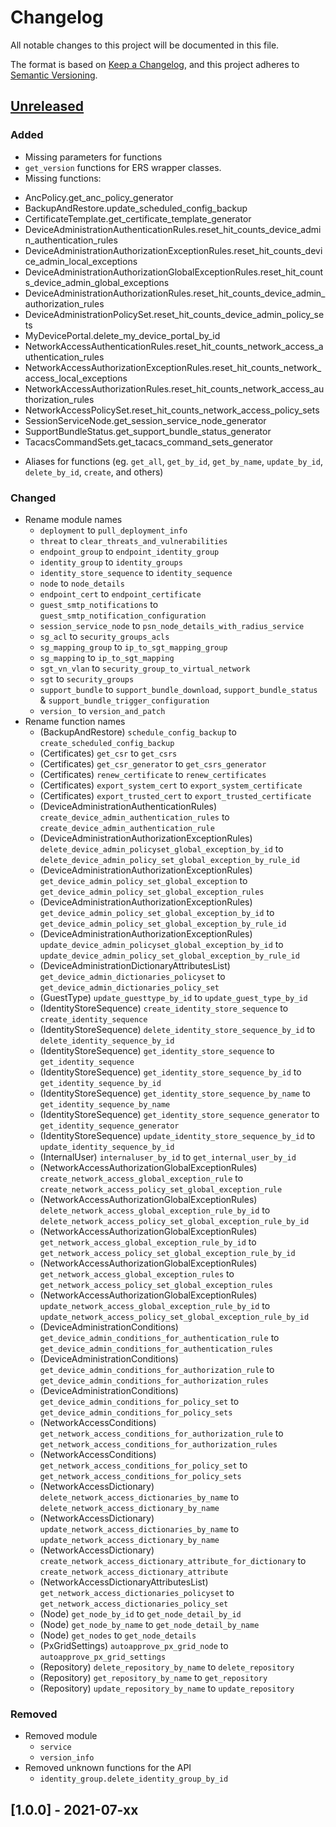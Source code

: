 # Changelog
All notable changes to this project will be documented in this file.

The format is based on [Keep a Changelog](https://keepachangelog.com/en/1.0.0/),
and this project adheres to [Semantic Versioning](https://semver.org/spec/v2.0.0.html).

## [Unreleased]
### Added
- Missing parameters for functions
- `get_version` functions for ERS wrapper classes.
- Missing functions:
 + AncPolicy.get_anc_policy_generator
 + BackupAndRestore.update_scheduled_config_backup
 + CertificateTemplate.get_certificate_template_generator
 + DeviceAdministrationAuthenticationRules.reset_hit_counts_device_admin_authentication_rules
 + DeviceAdministrationAuthorizationExceptionRules.reset_hit_counts_device_admin_local_exceptions
 + DeviceAdministrationAuthorizationGlobalExceptionRules.reset_hit_counts_device_admin_global_exceptions
 + DeviceAdministrationAuthorizationRules.reset_hit_counts_device_admin_authorization_rules
 + DeviceAdministrationPolicySet.reset_hit_counts_device_admin_policy_sets
 + MyDevicePortal.delete_my_device_portal_by_id
 + NetworkAccessAuthenticationRules.reset_hit_counts_network_access_authentication_rules
 + NetworkAccessAuthorizationExceptionRules.reset_hit_counts_network_access_local_exceptions
 + NetworkAccessAuthorizationRules.reset_hit_counts_network_access_authorization_rules
 + NetworkAccessPolicySet.reset_hit_counts_network_access_policy_sets
 + SessionServiceNode.get_session_service_node_generator
 + SupportBundleStatus.get_support_bundle_status_generator
 + TacacsCommandSets.get_tacacs_command_sets_generator
- Aliases for functions (eg. `get_all`, `get_by_id`, `get_by_name`, `update_by_id`, `delete_by_id`, `create`, and others)

### Changed
- Rename module names
  + `deployment` to `pull_deployment_info`
  + `threat` to `clear_threats_and_vulnerabilities`
  + `endpoint_group` to `endpoint_identity_group`
  + `identity_group` to `identity_groups`
  + `identity_store_sequence` to `identity_sequence`
  + `node` to `node_details`
  + `endpoint_cert` to `endpoint_certificate`
  + `guest_smtp_notifications` to `guest_smtp_notification_configuration`
  + `session_service_node` to `psn_node_details_with_radius_service`
  + `sg_acl` to `security_groups_acls`
  + `sg_mapping_group` to `ip_to_sgt_mapping_group`
  + `sg_mapping` to `ip_to_sgt_mapping`
  + `sgt_vn_vlan` to `security_group_to_virtual_network`
  + `sgt` to `security_groups`
  + `support_bundle` to `support_bundle_download`, `support_bundle_status` & `support_bundle_trigger_configuration`
  + `version_` to `version_and_patch`
- Rename function names
  + (BackupAndRestore) `schedule_config_backup` to `create_scheduled_config_backup`
  + (Certificates) `get_csr` to `get_csrs`
  + (Certificates) `get_csr_generator` to `get_csrs_generator`
  + (Certificates) `renew_certificate` to `renew_certificates`
  + (Certificates) `export_system_cert` to `export_system_certificate`
  + (Certificates) `export_trusted_cert` to `export_trusted_certificate`
  + (DeviceAdministrationAuthenticationRules) `create_device_admin_authentication_rules` to `create_device_admin_authentication_rule`
  + (DeviceAdministrationAuthorizationExceptionRules) `delete_device_admin_policyset_global_exception_by_id` to `delete_device_admin_policy_set_global_exception_by_rule_id`
  + (DeviceAdministrationAuthorizationExceptionRules) `get_device_admin_policy_set_global_exception` to `get_device_admin_policy_set_global_exception_rules`
  + (DeviceAdministrationAuthorizationExceptionRules) `get_device_admin_policy_set_global_exception_by_id` to `get_device_admin_policy_set_global_exception_by_rule_id`
  + (DeviceAdministrationAuthorizationExceptionRules) `update_device_admin_policyset_global_exception_by_id` to `update_device_admin_policy_set_global_exception_by_rule_id`
  + (DeviceAdministrationDictionaryAttributesList) `get_device_admin_dictionaries_policyset` to `get_device_admin_dictionaries_policy_set`
  + (GuestType) `update_guesttype_by_id` to `update_guest_type_by_id`
  + (IdentityStoreSequence) `create_identity_store_sequence` to `create_identity_sequence`
  + (IdentityStoreSequence) `delete_identity_store_sequence_by_id` to `delete_identity_sequence_by_id`
  + (IdentityStoreSequence) `get_identity_store_sequence` to `get_identity_sequence`
  + (IdentityStoreSequence) `get_identity_store_sequence_by_id` to `get_identity_sequence_by_id`
  + (IdentityStoreSequence) `get_identity_store_sequence_by_name` to `get_identity_sequence_by_name`
  + (IdentityStoreSequence) `get_identity_store_sequence_generator` to `get_identity_sequence_generator`
  + (IdentityStoreSequence) `update_identity_store_sequence_by_id` to `update_identity_sequence_by_id`
  + (InternalUser) `internaluser_by_id` to `get_internal_user_by_id`
  + (NetworkAccessAuthorizationGlobalExceptionRules) `create_network_access_global_exception_rule` to `create_network_access_policy_set_global_exception_rule`
  + (NetworkAccessAuthorizationGlobalExceptionRules) `delete_network_access_global_exception_rule_by_id` to `delete_network_access_policy_set_global_exception_rule_by_id`
  + (NetworkAccessAuthorizationGlobalExceptionRules) `get_network_access_global_exception_rule_by_id` to `get_network_access_policy_set_global_exception_rule_by_id`
  + (NetworkAccessAuthorizationGlobalExceptionRules) `get_network_access_global_exception_rules` to `get_network_access_policy_set_global_exception_rules`
  + (NetworkAccessAuthorizationGlobalExceptionRules) `update_network_access_global_exception_rule_by_id` to `update_network_access_policy_set_global_exception_rule_by_id`
  + (DeviceAdministrationConditions) `get_device_admin_conditions_for_authentication_rule` to `get_device_admin_conditions_for_authentication_rules`
  + (DeviceAdministrationConditions) `get_device_admin_conditions_for_authorization_rule` to `get_device_admin_conditions_for_authorization_rules`
  + (DeviceAdministrationConditions) `get_device_admin_conditions_for_policy_set` to `get_device_admin_conditions_for_policy_sets`
  + (NetworkAccessConditions) `get_network_access_conditions_for_authorization_rule` to `get_network_access_conditions_for_authorization_rules`
  + (NetworkAccessConditions) `get_network_access_conditions_for_policy_set` to `get_network_access_conditions_for_policy_sets`
  + (NetworkAccessDictionary) `delete_network_access_dictionaries_by_name` to `delete_network_access_dictionary_by_name`
  + (NetworkAccessDictionary) `update_network_access_dictionaries_by_name` to `update_network_access_dictionary_by_name`
  + (NetworkAccessDictionary) `create_network_access_dictionary_attribute_for_dictionary` to `create_network_access_dictionary_attribute`
  + (NetworkAccessDictionaryAttributesList) `get_network_access_dictionaries_policyset` to `get_network_access_dictionaries_policy_set`
  + (Node) `get_node_by_id` to `get_node_detail_by_id`
  + (Node) `get_node_by_name` to `get_node_detail_by_name`
  + (Node) `get_nodes` to `get_node_details`
  + (PxGridSettings) `autoapprove_px_grid_node` to `autoapprove_px_grid_settings`
  + (Repository) `delete_repository_by_name` to `delete_repository`
  + (Repository) `get_repository_by_name` to `get_repository`
  + (Repository) `update_repository_by_name` to `update_repository`

### Removed
- Removed module
  + `service`
  + `version_info`
- Removed unknown functions for the API
  + `identity_group.delete_identity_group_by_id`


## [1.0.0] - 2021-07-xx


[Unreleased]: https://github.com/CiscoISE/ciscoisesdk/compare/v0.5.1...develop_v1
